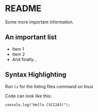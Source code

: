 # README

Some more important information.


## An important list

* Item 1
* Item 2
* And finally...

## Syntax Highlighting

Run `ls` for the listing files command on linux

Code can look like this:

```
console.log("Hello CSCI243!");
```
